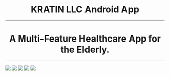 <h1 align="center"> KRATIN LLC Android App</h1>
<hr>

<p>
  <h1 align="center">A Multi-Feature Healthcare App for the Elderly.</h1>
</p>
<hr>

<img src="https://github.com/mahiwattamwar/kratinapp/blob/main/app/src/main/res/drawable-v24/1.jpeg?raw=true" >

<img src="https://github.com/mahiwattamwar/kratinapp/blob/main/app/src/main/res/drawable-v24/2.jpeg?raw=true" >

<img src="https://github.com/mahiwattamwar/kratinapp/blob/main/app/src/main/res/drawable-v24/3.jpeg?raw=true" >

<img src="https://github.com/mahiwattamwar/kratinapp/blob/main/app/src/main/res/drawable-v24/4.jpeg?raw=true" >

<img src="https://github.com/mahiwattamwar/kratinapp/blob/main/app/src/main/res/drawable-v24/5.jpeg?raw=true" >





